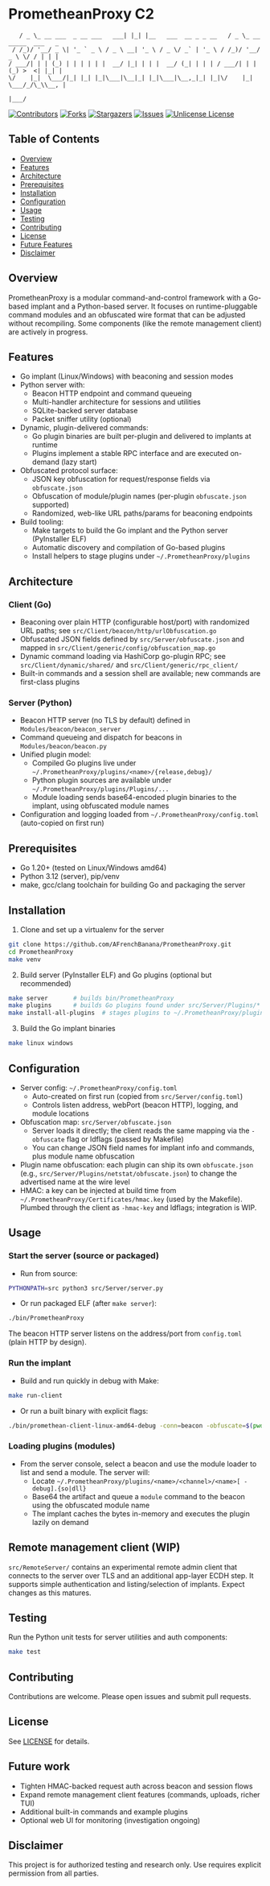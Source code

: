 # PrometheanProxy C2
```text   ___                          _   _                        ___                     
   / _ \_ __ ___  _ __ ___   ___| |_| |__   ___  __ _ _ __   / _ \_ __ _____  ___   _ 
 / /_)/ '__/ _ \| '_ ` _ \ / _ \ __| '_ \ / _ \/ _` | '_ \ / /_)/ '__/ _ \ \/ / | | |
/ ___/| | | (_) | | | | | |  __/ |_| | | |  __/ (_| | | | / ___/| | | (_) >  <| |_| |
\/    |_|  \___/|_| |_| |_|\___|\__|_| |_|\___|\__,_|_| |_|\/    |_|  \___/_/\_\\__, |
                                                                                                                      |___/ 
```
[contributors-shield]: https://img.shields.io/github/contributors/AFrenchBanana/PrometheanProxy.svg?style=for-the-badge
[contributors-url]: https://github.com/AFrenchBanana/PrometheanProxy/graphs/contributors
[forks-shield]: https://img.shields.io/github/forks/AFrenchBanana/PrometheanProxy.svg?style=for-the-badge
[forks-url]: https://github.com/AFrenchBanana/PrometheanProxy/network/members
[stars-shield]: https://img.shields.io/github/stars/AFrenchBanana/PrometheanProxy.svg?style=for-the-badge
[stars-url]: https://github.com/AFrenchBanana/PrometheanProxy/stargazers
[issues-shield]: https://img.shields.io/github/issues/AFrenchBanana/PrometheanProxy.svg?style=for-the-badge
[issues-url]: https://github.com/AFrenchBanana/PrometheanProxy/issues
[license-shield]: https://img.shields.io/github/license/AFrenchBanana/PrometheanProxy.svg?style=for-the-badge
[license-url]: https://github.com/AFrenchBanana/PrometheanProxy/blob/master/LICENSE


[![Contributors][contributors-shield]][contributors-url]
[![Forks][forks-shield]][forks-url]
[![Stargazers][stars-shield]][stars-url]
[![Issues][issues-shield]][issues-url]
[![Unlicense License][license-shield]][license-url]



## Table of Contents
- [Overview](#overview)
- [Features](#features)
- [Architecture](#architecture)
- [Prerequisites](#prerequisites)
- [Installation](#installation)
- [Configuration](#configuration)
- [Usage](#usage)
- [Testing](#testing)
- [Contributing](#contributing)
- [License](#license)
- [Future Features](#future-features)
- [Disclaimer](#disclaimer)

## Overview
PrometheanProxy is a modular command-and-control framework with a Go-based implant and a Python-based server. It focuses on runtime-pluggable command modules and an obfuscated wire format that can be adjusted without recompiling. Some components (like the remote management client) are actively in progress.

## Features
- Go implant (Linux/Windows) with beaconing and session modes
- Python server with:
   - Beacon HTTP endpoint and command queueing
   - Multi-handler architecture for sessions and utilities
   - SQLite-backed server database
   - Packet sniffer utility (optional)
- Dynamic, plugin-delivered commands:
   - Go plugin binaries are built per-plugin and delivered to implants at runtime
   - Plugins implement a stable RPC interface and are executed on-demand (lazy start)
- Obfuscated protocol surface:
   - JSON key obfuscation for request/response fields via `obfuscate.json`
   - Obfuscation of module/plugin names (per-plugin `obfuscate.json` supported)
   - Randomized, web-like URL paths/params for beaconing endpoints
- Build tooling:
   - Make targets to build the Go implant and the Python server (PyInstaller ELF)
   - Automatic discovery and compilation of Go-based plugins
   - Install helpers to stage plugins under `~/.PrometheanProxy/plugins`

## Architecture
### Client (Go)
- Beaconing over plain HTTP (configurable host/port) with randomized URL paths; see `src/Client/beacon/http/urlObfuscation.go`
- Obfuscated JSON fields defined by `src/Server/obfuscate.json` and mapped in `src/Client/generic/config/obfuscation_map.go`
- Dynamic command loading via HashiCorp go-plugin RPC; see `src/Client/dynamic/shared/` and `src/Client/generic/rpc_client/`
- Built-in commands and a session shell are available; new commands are first-class plugins

### Server (Python)
- Beacon HTTP server (no TLS by default) defined in `Modules/beacon/beacon_server`
- Command queueing and dispatch for beacons in `Modules/beacon/beacon.py`
- Unified plugin model:
   - Compiled Go plugins live under `~/.PrometheanProxy/plugins/<name>/{release,debug}/`
   - Python plugin sources are available under `~/.PrometheanProxy/plugins/Plugins/...`
   - Module loading sends base64-encoded plugin binaries to the implant, using obfuscated module names
- Configuration and logging loaded from `~/.PrometheanProxy/config.toml` (auto-copied on first run)

## Prerequisites
- Go 1.20+ (tested on Linux/Windows amd64)
- Python 3.12 (server), pip/venv
- make, gcc/clang toolchain for building Go and packaging the server

## Installation
1) Clone and set up a virtualenv for the server

```bash
git clone https://github.com/AFrenchBanana/PrometheanProxy.git
cd PrometheanProxy
make venv
```

2) Build server (PyInstaller ELF) and Go plugins (optional but recommended)

```bash
make server       # builds bin/PrometheanProxy
make plugins      # builds Go plugins found under src/Server/Plugins/*
make install-all-plugins  # stages plugins to ~/.PrometheanProxy/plugins
```

3) Build the Go implant binaries

```bash
make linux windows
```

## Configuration
- Server config: `~/.PrometheanProxy/config.toml`
   - Auto-created on first run (copied from `src/Server/config.toml`)
   - Controls listen address, webPort (beacon HTTP), logging, and module locations
- Obfuscation map: `src/Server/obfuscate.json`
   - Server loads it directly; the client reads the same mapping via the `-obfuscate` flag or ldflags (passed by Makefile)
   - You can change JSON field names for implant info and commands, plus module name obfuscation
- Plugin name obfuscation: each plugin can ship its own `obfuscate.json` (e.g., `src/Server/Plugins/netstat/obfuscate.json`) to change the advertised name at the wire level
- HMAC: a key can be injected at build time from `~/.PrometheanProxy/Certificates/hmac.key` (used by the Makefile). Plumbed through the client as `-hmac-key` and ldflags; integration is WIP.

## Usage
### Start the server (source or packaged)
- Run from source:
```bash
PYTHONPATH=src python3 src/Server/server.py
```
- Or run packaged ELF (after `make server`):
```bash
./bin/PrometheanProxy
```

The beacon HTTP server listens on the address/port from `config.toml` (plain HTTP by design).

### Run the implant
- Build and run quickly in debug with Make:
```bash
make run-client
```
- Or run a built binary with explicit flags:
```bash
./bin/promethean-client-linux-amd64-debug -conn=beacon -obfuscate=$(pwd)/src/Server/obfuscate.json
```

### Loading plugins (modules)
- From the server console, select a beacon and use the module loader to list and send a module. The server will:
   - Locate `~/.PrometheanProxy/plugins/<name>/<channel>/<name>[ -debug].{so|dll}`
   - Base64 the artifact and queue a `module` command to the beacon using the obfuscated module name
   - The implant caches the bytes in-memory and executes the plugin lazily on demand


## Remote management client (WIP)
`src/RemoteServer/` contains an experimental remote admin client that connects to the server over TLS and an additional app-layer ECDH step. It supports simple authentication and listing/selection of implants. Expect changes as this matures.

## Testing
Run the Python unit tests for server utilities and auth components:

```bash
make test
```

## Contributing
Contributions are welcome. Please open issues and submit pull requests.

## License
See [LICENSE](LICENSE) for details.

## Future work
- Tighten HMAC-backed request auth across beacon and session flows
- Expand remote management client features (commands, uploads, richer TUI)
- Additional built-in commands and example plugins
- Optional web UI for monitoring (investigation ongoing)

## Disclaimer
This project is for authorized testing and research only. Use requires explicit permission from all parties.
